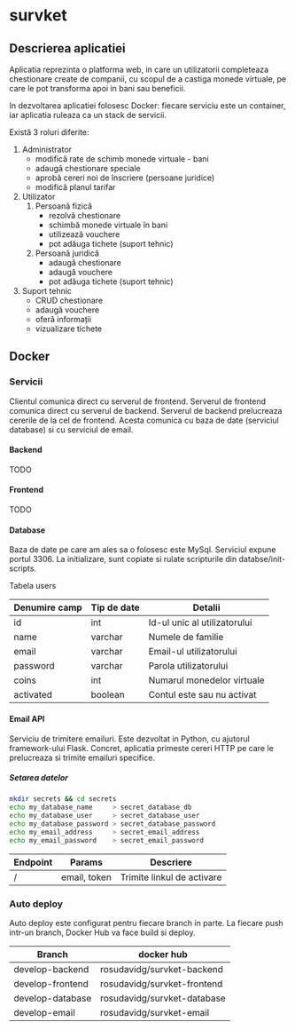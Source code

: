 # survket

## Descrierea aplicatiei

Aplicatia reprezinta o platforma web, in care un utilizatorii completeaza
chestionare create de companii, cu scopul de a castiga monede virtuale, pe
care le pot transforma apoi in bani sau beneficii.

In dezvoltarea aplicatiei folosesc Docker: fiecare serviciu este un container,
iar aplicatia ruleaza ca un stack de servicii.

Există 3 roluri diferite:

1. Administrator
   - modifică rate de schimb monede virtuale - bani
   - adaugă chestionare speciale
   - aprobă cereri noi de înscriere (persoane juridice)
   - modifică planul tarifar
2. Utilizator
   1. Persoană fizică
      - rezolvă chestionare
      - schimbă monede virtuale în bani
      - utilizează vouchere
      - pot adăuga tichete (suport tehnic)
   2. Persoană juridică
      - adaugă chestionare
      - adaugă vouchere
      - pot adăuga tichete (suport tehnic)
3. Suport tehnic
   - CRUD chestionare
   - adaugă vouchere
   - oferă informații
   - vizualizare tichete

## Docker

### Servicii

Clientul comunica direct cu serverul de frontend.
Serverul de frontend comunica direct cu serverul de backend.
Serverul de backend prelucreaza cererile de la cel de frontend. Acesta comunica
cu baza de date (serviciul database) si cu serviciul de email.

#### Backend

TODO

#### Frontend

TODO

#### Database

Baza de date pe care am ales sa o folosesc este MySql.
Serviciul expune portul 3306.
La initializare, sunt copiate si rulate scripturile din databse/init-scripts.

Tabela users

| Denumire camp | Tip de date | Detalii                      |
| ------------- | ----------- | ---------------------------- |
| id            | int         | Id-ul unic al utilizatorului |
| name          | varchar     | Numele de familie            |
| email         | varchar     | Email-ul utilizatorului      |
| password      | varchar     | Parola utilizatorului        |
| coins         | int         | Numarul monedelor virtuale   |
| activated     | boolean     | Contul este sau nu activat   |

#### Email API

Serviciu de trimitere emailuri. Este dezvoltat in Python, cu ajutorul
framework-ului Flask. Concret, aplicatia primeste cereri HTTP pe care le
prelucreaza si trimite emailuri specifice.

##### Setarea datelor

```bash
mkdir secrets && cd secrets
echo my_database_name     > secret_database_db
echo my_database_user     > secret_database_user
echo my_database_password > secret_database_password
echo my_email_address     > secret_email_address
echo my_email_password    > secret_email_password
```

| Endpoint | Params       | Descriere                  |
| -------- | ------------ | -------------------------- |
| /        | email, token | Trimite linkul de activare |

### Auto deploy

Auto deploy este configurat pentru fiecare branch in parte. La fiecare push
intr-un branch, Docker Hub va face build si deploy.

| Branch           | docker hub                  |
| ---------------- | --------------------------- |
| develop-backend  | rosudavidg/survket-backend  |
| develop-frontend | rosudavidg/survket-frontend |
| develop-database | rosudavidg/survket-database |
| develop-email    | rosudavidg/survket-email    |
